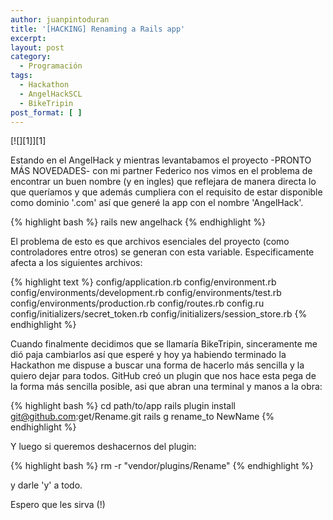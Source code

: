 ```yaml
---
author: juanpintoduran
title: '[HACKING] Renaming a Rails app'
excerpt:
layout: post
category:
  - Programación
tags:
  - Hackathon
  - AngelHackSCL
  - BikeTripin
post_format: [ ]
---
```


[![][1]][1]

Estando en el AngelHack y mientras levantabamos el proyecto -PRONTO MÁS NOVEDADES- con mi partner Federico nos vimos en el problema de encontrar un buen nombre (y en ingles) que reflejara de manera directa lo que queríamos y que además cumpliera con el requisito de estar disponible como dominio '.com' así que generé la app con el nombre 'AngelHack'.

{% highlight bash %}
rails new angelhack
{% endhighlight %}

El problema de esto es que archivos esenciales del proyecto (como controladores entre otros) se generan con esta variable.  Especificamente afecta a los siguientes archivos:

{% highlight text %}
config/application.rb
config/environment.rb
config/environments/development.rb
config/environments/test.rb
config/environments/production.rb
config/routes.rb
config.ru
config/initializers/secret_token.rb
config/initializers/session_store.rb
{% endhighlight %}

Cuando finalmente decidimos que se llamaría BikeTripin, sinceramente me dió paja cambiarlos así que esperé y hoy ya habiendo terminado la Hackathon me dispuse a buscar una forma de hacerlo más sencilla y la quiero dejar para todos. GitHub creó un plugin que nos hace esta pega de la forma más sencilla posible, asi que abran una terminal y manos a la obra:

{% highlight bash %}
cd path/to/app
rails plugin install git@github.com:get/Rename.git
rails g rename_to NewName
{% endhighlight %}

Y luego si queremos deshacernos del plugin:

{% highlight bash %}
rm -r "vendor/plugins/Rename"
{% endhighlight %}

y darle 'y' a todo.

Espero que les sirva (!)